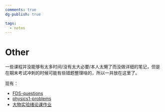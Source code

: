 ```yaml
---
comments: true
dg-publish: true

tags:
  - notes
---
```


# Other

一些课程并没能够有太多时间/没有太大必要/本人太懒了而没做详细的笔记，但是在期末考试冲刺的时候可能有些错题整理啥的，所以一并放在这里了。

现有：

- [FDS-questions](FDS-questions.md)
- [physics1-problems](../大学物理/physics1-problems.md)
- [大物实验绪论课作业](../大学物理/大物实验绪论课作业.md)
